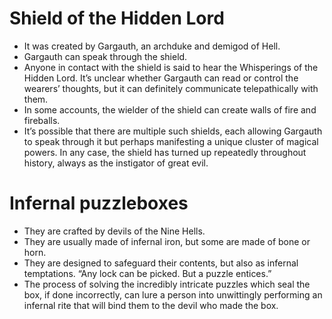 # Shield of the Hidden Lord

- It was created by Gargauth, an archduke and demigod of Hell.
- Gargauth can speak through the shield.
- Anyone in contact with the shield is said to hear the Whisperings of the Hidden Lord. It’s unclear whether Gargauth can read or control the wearers’ thoughts, but it can definitely communicate telepathically with them.
- In some accounts, the wielder of the shield can create walls of fire and fireballs.
- It’s possible that there are multiple such shields, each allowing Gargauth to speak through it but perhaps manifesting a unique cluster of magical powers. In any case, the shield has turned up repeatedly throughout history, always as the instigator of great evil.


# Infernal puzzleboxes

- They are crafted by devils of the Nine Hells.
- They are usually made of infernal iron, but some are made of bone or horn.
- They are designed to safeguard their contents, but also as infernal temptations. “Any lock can be picked. But a puzzle entices.”
- The process of solving the incredibly intricate puzzles which seal the box, if done incorrectly, can lure a person into unwittingly performing an infernal rite that will bind them to the devil who made the box.
